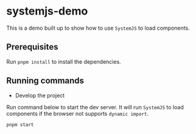 # systemjs-demo

This is a demo built up to show how to use `SystemJS` to load components.

## Prerequisites

Run `pnpm install` to install the dependencies.

## Running commands

- Develop the project

Run command below to start the dev server. 
It will run `SystemJS` to load components if the browser not supports `dynamic import`.

```shell
pnpm start
```